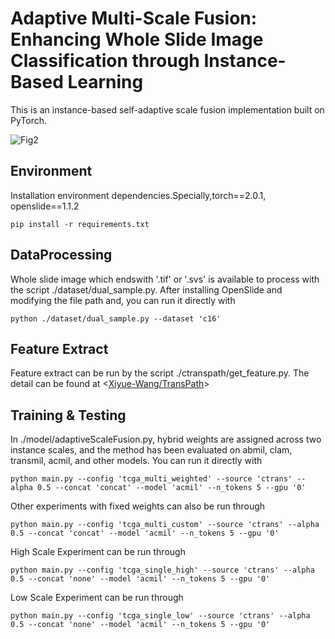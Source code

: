 # Adaptive Multi-Scale Fusion: Enhancing Whole Slide Image Classification through Instance-Based Learning

This is an instance-based self-adaptive scale fusion implementation built on PyTorch.


![Fig2](https://github.com/user-attachments/assets/7bd3c718-7b3d-483e-a462-49e151307801)

## Environment
Installation environment dependencies.Specially,torch==2.0.1, openslide==1.1.2

`pip install -r requirements.txt`

## DataProcessing

Whole slide image which endswith '.tif' or '.svs' is available to process with the script ./dataset/dual_sample.py. After installing OpenSlide and modifying the file path and, you can run it directly with

`python ./dataset/dual_sample.py --dataset 'c16'`



## Feature Extract

Feature extract can be run by the script ./ctranspath/get_feature.py. The detail can be found at <[Xiyue-Wang/TransPath](https://github.com/Xiyue-Wang/TransPath)>



## Training & Testing

In ./model/adaptiveScaleFusion.py, hybrid weights are assigned across two instance scales, and the method has been evaluated on abmil, clam, transmil, acmil, and other models. You can run it directly with

```
python main.py --config 'tcga_multi_weighted' --source 'ctrans' --alpha 0.5 --concat 'concat' --model 'acmil' --n_tokens 5 --gpu '0'
```

Other experiments with fixed weights can also be run through

`python main.py --config 'tcga_multi_custom' --source 'ctrans' --alpha 0.5 --concat 'concat' --model 'acmil' --n_tokens 5 --gpu '0'`

High Scale Experiment can be run through

`python main.py --config 'tcga_single_high' --source 'ctrans' --alpha 0.5 --concat 'none' --model 'acmil' --n_tokens 5 --gpu '0'`

Low Scale Experiment can be run through


`python main.py --config 'tcga_single_low' --source 'ctrans' --alpha 0.5 --concat 'none' --model 'acmil' --n_tokens 5 --gpu '0'`





